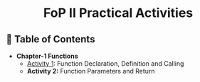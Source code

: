 <a name="readme-top"></a>

<div align="center">
  <h1><b> FoP II Practical Activities </b></h1>
</div>


## 📗 Table of Contents

- **Chapter-1 Functions**
    * [Activity 1](./Chapter-1%20Activities/Activity-1.cpp): Function Declaration, Definition and Calling
    * **Activity 2:** Function Parameters and Return 
